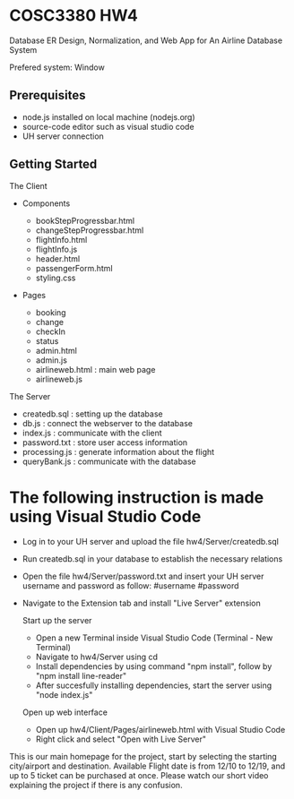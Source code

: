 # COSC3380 HW4
Database ER Design, Normalization, and Web App for An Airline Database System  

Prefered system: Window

## Prerequisites
- node.js installed on local machine (nodejs.org)
- source-code editor such as visual studio code
- UH server connection

## Getting Started

  The Client
  
  - Components
    + bookStepProgressbar.html
    + changeStepProgressbar.html
    + flightInfo.html
    + flightInfo.js
    + header.html
    + passengerForm.html
    + styling.css
    
  - Pages
    + booking
    + change
    + checkIn
    + status
    + admin.html
    + admin.js
    + airlineweb.html : main web page
    + airlineweb.js
   
  The Server
  
  - createdb.sql : setting up the database
  - db.js : connect the webserver to the database
  - index.js : communicate with the client
  - password.txt : store user access information
  - processing.js : generate information about the flight
  - queryBank.js : communicate with the database
    
# The following instruction is made using Visual Studio Code
- Log in to your UH server and upload the file hw4/Server/createdb.sql
- Run createdb.sql in your database to establish the necessary relations
- Open the file hw4/Server/password.txt and insert your UH server username and password as follow:
 #username
 #password
 
- Navigate to the Extension tab and install "Live Server" extension

  Start up the server
  + Open a new Terminal inside Visual Studio Code (Terminal - New Terminal)
  + Navigate to hw4/Server using cd
  + Install dependencies by using command "npm install", follow by "npm install line-reader"
  + After succesfully installing dependencies, start the server using "node index.js"
  
  Open up web interface
  + Open up hw4/Client/Pages/airlineweb.html with Visual Studio Code
  + Right click and select "Open with Live Server"
  
This is our main homepage for the project, start by selecting the starting city/airport and destination.
Available Flight date is from 12/10 to 12/19, and up to 5 ticket can be purchased at once.
Please watch our short video explaining the project if there is any confusion.

